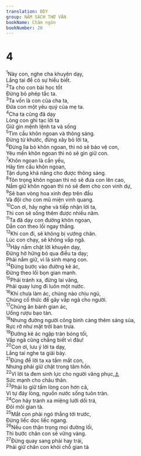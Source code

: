 ```yaml
---
translation: BDY
group: NĂM SÁCH THƠ VĂN
bookName: Châm ngôn 
bookNumber: 20
---
```


<div class="title"><h1>4</h1></div>
<span class="verse ch_4_1"><sup>1</sup>Này con, nghe cha khuyên dạy,<br/>Lắng tai để có sự hiểu biết.<br/></span>
<span class="verse ch_4_2"><sup>2</sup>Ta cho con bài học tốt<br/>Đừng bỏ phép tắc ta.<br/></span>
<span class="verse ch_4_3"><sup>3</sup>Ta vốn là con của cha ta,<br/>Đứa con một yêu quý của mẹ ta.<br/></span>
<span class="verse ch_4_4"><sup>4</sup>Cha ta cũng đã dạy<br/>Lòng con ghi tạc lời ta<br/>Giữ gìn mệnh lệnh ta và sống<br/></span>
<span class="verse ch_4_5"><sup>5</sup>Tìm cầu khôn ngoan và thông sáng.<br/>Đừng từ khước, đừng xây bỏ lời ta,<br/></span>
<span class="verse ch_4_6"><sup>6</sup>Đừng lìa bỏ khôn ngoan, thì nó sẽ bảo vệ con,<br/>Yêu mến khôn ngoan thì nó sẽ gìn giữ con.<br/></span>
<span class="verse ch_4_7"><sup>7</sup>Khôn ngoan là cần yếu,<br/>Hãy tìm cầu khôn ngoan,<br/>Tận dụng khả năng cho được thông sáng.<br/></span>
<span class="verse ch_4_8"><sup>8</sup>Tôn trọng khôn ngoan thì nó sẽ đưa con lên cao,<br/>Nắm giữ khôn ngoan thì nó sẽ đem cho con vinh dự,<br/></span>
<span class="verse ch_4_9"><sup>9</sup>Sẽ ban vòng hoa xinh đẹp trên đầu<br/>Và đội cho con mũ miện vinh quang.<br/></span>
<span class="verse ch_4_10"><sup>10</sup>Con ơi, hãy nghe và tiếp nhận lời ta,<br/>Thì con sẽ sống thêm được nhiều năm.<br/></span>
<span class="verse ch_4_11"><sup>11</sup>Ta đã dạy con đường khôn ngoan,<br/>Dẫn con theo lối ngay thẳng.<br/></span>
<span class="verse ch_4_12"><sup>12</sup>Khi con đi, sẽ không bị vướng chân.<br/>Lúc con chạy, sẽ không vấp ngã.<br/></span>
<span class="verse ch_4_13"><sup>13</sup>Hãy nắm chặt lời khuyên dạy,<br/>Đừng hờ hững bỏ qua điều ta dạy;<br/>Phải nắm giữ, vì là sinh mạng con.<br/></span>
<span class="verse ch_4_14"><sup>14</sup>Đừng bước vào đường kẻ ác,<br/>Đừng theo lối bọn gian manh.<br/></span>
<span class="verse ch_4_15"><sup>15</sup>Phải tránh xa, đừng lai vãng,<br/>Phải quay lưng đi luôn một nước.<br/></span>
<span class="verse ch_4_16"><sup>16</sup>Khi chưa làm ác, chúng nào chịu ngủ,<br/>Chúng cố thức để gây vấp ngã cho người.<br/></span>
<span class="verse ch_4_17"><sup>17</sup>Chúng ăn bánh gian ác,<br/>Uống rượu bạo tàn.<br/></span>
<span class="verse ch_4_18"><sup>18</sup>Nhưng đường người công bình càng thêm sáng sủa,<br/>Rực rỡ như mặt trời ban trưa.<br/></span>
<span class="verse ch_4_19"><sup>19</sup>Đường kẻ ác ngập tràn bóng tối,<br/>Vấp ngã cũng chẳng biết vì đâu!<br/></span>
<span class="verse ch_4_20"><sup>20</sup>Con ơi, lưu ý lời ta dạy,<br/>Lắng tai nghe ta giải bày.<br/></span>
<span class="verse ch_4_21"><sup>21</sup>Đừng để lời ta xa tầm mắt con,<br/>Nhưng phải giữ chặt trong tâm hồn.<br/></span>
<span class="verse ch_4_22"><sup>22</sup>Vì lời ta đem sinh lực cho người vâng phục,<a href="#" data-toggle="tooltip" data-placement="bottom" title="Nt tìm thấy ...">⚓</a><br/>Sức mạnh cho châu thân.<br/></span>
<span class="verse ch_4_23"><sup>23</sup>Phải lo giữ tấm lòng con hơn cả,<br/>Vì tự đáy lòng, nguồn nước sống tuôn tràn.<br/></span>
<span class="verse ch_4_24"><sup>24</sup>Con hãy tránh xa miệng lưỡi dối trá,<br/>Đôi môi gian tà.<br/></span>
<span class="verse ch_4_25"><sup>25</sup>Mắt con phải ngó thẳng tới trước,<br/>Đừng liếc dọc liếc ngang.<br/></span>
<span class="verse ch_4_26"><sup>26</sup>Nếu con thận trọng mọi đường lối,<br/>Thì bước chân con sẽ vững vàng.<br/></span>
<span class="verse ch_4_27"><sup>27</sup>Đừng quay sang phải hay trái,<br/>Phải giữ chân con khỏi chỗ gian tà</span>

